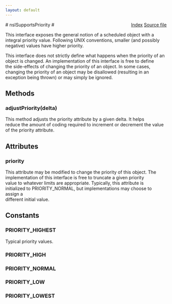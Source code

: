 ```yaml
---
layout: default
---
```

<div class='links' style='float:right'><a href="../index.html">Index</a>
<a href="http://dxr.mozilla.org/mozilla-central/source/xpcom/threads/nsISupportsPriority.idl">Source file</a>
</div>
# nsISupportsPriority #
  
This interface exposes the general notion of a scheduled object with a  
integral priority value.  Following UNIX conventions, smaller (and possibly  
negative) values have higher priority.  
  
This interface does not strictly define what happens when the priority of an  
object is changed.  An implementation of this interface is free to define  
the side-effects of changing the priority of an object.  In some cases,  
changing the priority of an object may be disallowed (resulting in an  
exception being thrown) or may simply be ignored.  
  

## Methods ##

### adjustPriority(delta) ###
  
This method adjusts the priority attribute by a given delta.  It helps  
reduce the amount of coding required to increment or decrement the value  
of the priority attribute.  
  

## Attributes ##

### priority ###
  
This attribute may be modified to change the priority of this object.  The  
implementation of this interface is free to truncate a given priority  
value to whatever limits are appropriate.  Typically, this attribute is  
initialized to PRIORITY_NORMAL, but implementations may choose to assign a  
different initial value.  
  

## Constants ##

### PRIORITY_HIGHEST ###
  
Typical priority values.  
  

### PRIORITY_HIGH ###

### PRIORITY_NORMAL ###

### PRIORITY_LOW ###

### PRIORITY_LOWEST ###
